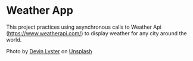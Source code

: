# Weather App

This project practices using asynchronous calls to Weather Api (https://www.weatherapi.com/) to display weather for any city around the world.

Photo by <a href="https://unsplash.com/@dlyster?utm_source=unsplash&utm_medium=referral&utm_content=creditCopyText">Devin Lyster</a> on <a href="https://unsplash.com/photos/LoJeVNELCfc?utm_source=unsplash&utm_medium=referral&utm_content=creditCopyText">Unsplash</a>
  
